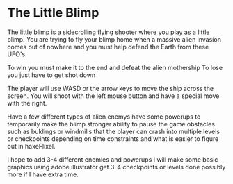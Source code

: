 # The Little Blimp

The little blimp is a sidecrolling flying shooter where you play as a little blimp. You are trying to fly your blimp home when a massive alien invasion comes out of nowhere and you must help defend the Earth from these UFO's.

To win you must make it to the end and defeat the alien mothership
To lose you just have to get shot down

The player will use WASD or the arrow keys to move the ship across the screen. You will shoot with the left mouse button and have a special move with the right.

Have a few different types of alien enemys
have some powerups to temporarily make the blimp stronger
ability to pause the game
obstacles such as buldings or windmills that the player can crash into
multiple levels or checkpoints depending on time constraints and what is easier to figure out in haxeFlixel.

I hope to add 3-4 different enemies and powerups 
I will make some basic graphics using adobe illustrator
get 3-4 checkpoints or levels done possibly more if I have extra time.

